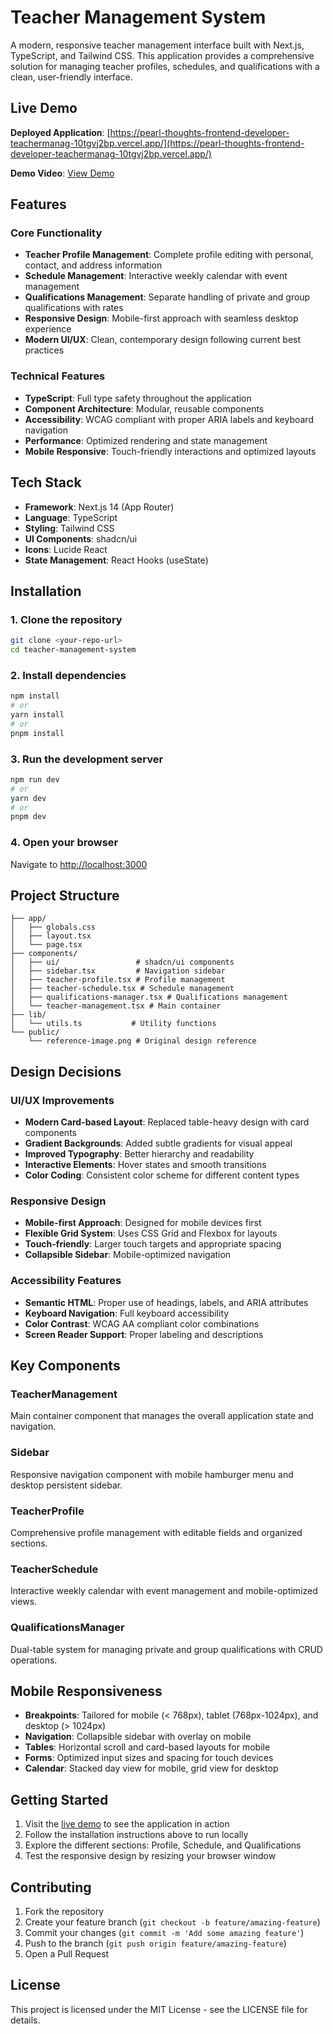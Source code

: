 # Teacher Management System

A modern, responsive teacher management interface built with Next.js, TypeScript, and Tailwind CSS. This application provides a comprehensive solution for managing teacher profiles, schedules, and qualifications with a clean, user-friendly interface.

## Live Demo

**Deployed Application**: [https://pearl-thoughts-frontend-developer-teachermanag-10tgvj2bp.vercel.app/](https://pearl-thoughts-frontend-developer-teachermanag-10tgvj2bp.vercel.app/)

**Demo Video**: [View Demo](https://drive.google.com/file/d/1EkmXWtvwtLHz8LmPaxLmcDPkvZChAo7F/view?usp=sharing)

## Features

### Core Functionality
- **Teacher Profile Management**: Complete profile editing with personal, contact, and address information
- **Schedule Management**: Interactive weekly calendar with event management
- **Qualifications Management**: Separate handling of private and group qualifications with rates
- **Responsive Design**: Mobile-first approach with seamless desktop experience
- **Modern UI/UX**: Clean, contemporary design following current best practices

### Technical Features
- **TypeScript**: Full type safety throughout the application
- **Component Architecture**: Modular, reusable components
- **Accessibility**: WCAG compliant with proper ARIA labels and keyboard navigation
- **Performance**: Optimized rendering and state management
- **Mobile Responsive**: Touch-friendly interactions and optimized layouts

## Tech Stack

- **Framework**: Next.js 14 (App Router)
- **Language**: TypeScript
- **Styling**: Tailwind CSS
- **UI Components**: shadcn/ui
- **Icons**: Lucide React
- **State Management**: React Hooks (useState)

## Installation

### 1. Clone the repository
```bash
git clone <your-repo-url>
cd teacher-management-system
```

### 2. Install dependencies
```bash
npm install
# or
yarn install
# or
pnpm install
```

### 3. Run the development server
```bash
npm run dev
# or
yarn dev
# or
pnpm dev
```

### 4. Open your browser
Navigate to [http://localhost:3000](http://localhost:3000)

## Project Structure

```
├── app/
│   ├── globals.css
│   ├── layout.tsx
│   └── page.tsx
├── components/
│   ├── ui/                 # shadcn/ui components
│   ├── sidebar.tsx         # Navigation sidebar
│   ├── teacher-profile.tsx # Profile management
│   ├── teacher-schedule.tsx # Schedule management
│   ├── qualifications-manager.tsx # Qualifications management
│   └── teacher-management.tsx # Main container
├── lib/
│   └── utils.ts           # Utility functions
└── public/
    └── reference-image.png # Original design reference
```

## Design Decisions

### UI/UX Improvements
- **Modern Card-based Layout**: Replaced table-heavy design with card components
- **Gradient Backgrounds**: Added subtle gradients for visual appeal
- **Improved Typography**: Better hierarchy and readability
- **Interactive Elements**: Hover states and smooth transitions
- **Color Coding**: Consistent color scheme for different content types

### Responsive Design
- **Mobile-first Approach**: Designed for mobile devices first
- **Flexible Grid System**: Uses CSS Grid and Flexbox for layouts
- **Touch-friendly**: Larger touch targets and appropriate spacing
- **Collapsible Sidebar**: Mobile-optimized navigation

### Accessibility Features
- **Semantic HTML**: Proper use of headings, labels, and ARIA attributes
- **Keyboard Navigation**: Full keyboard accessibility
- **Color Contrast**: WCAG AA compliant color combinations
- **Screen Reader Support**: Proper labeling and descriptions

## Key Components

### TeacherManagement
Main container component that manages the overall application state and navigation.

### Sidebar
Responsive navigation component with mobile hamburger menu and desktop persistent sidebar.

### TeacherProfile
Comprehensive profile management with editable fields and organized sections.

### TeacherSchedule
Interactive weekly calendar with event management and mobile-optimized views.

### QualificationsManager
Dual-table system for managing private and group qualifications with CRUD operations.

## Mobile Responsiveness

- **Breakpoints**: Tailored for mobile (< 768px), tablet (768px-1024px), and desktop (> 1024px)
- **Navigation**: Collapsible sidebar with overlay on mobile
- **Tables**: Horizontal scroll and card-based layouts for mobile
- **Forms**: Optimized input sizes and spacing for touch devices
- **Calendar**: Stacked day view for mobile, grid view for desktop

## Getting Started

1. Visit the [live demo](https://pearl-thoughts-frontend-developer-teachermanag-10tgvj2bp.vercel.app/) to see the application in action
2. Follow the installation instructions above to run locally
3. Explore the different sections: Profile, Schedule, and Qualifications
4. Test the responsive design by resizing your browser window

## Contributing

1. Fork the repository
2. Create your feature branch (`git checkout -b feature/amazing-feature`)
3. Commit your changes (`git commit -m 'Add some amazing feature'`)
4. Push to the branch (`git push origin feature/amazing-feature`)
5. Open a Pull Request

## License

This project is licensed under the MIT License - see the LICENSE file for details.
